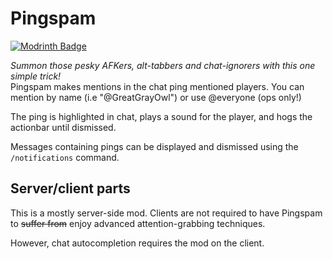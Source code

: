 # Pingspam
[![Modrinth Badge](https://waffle.coffee/modrinth/pingspam/downloads)](https://modrinth.com/mod/pingspam)

*Summon those pesky AFKers, alt-tabbers and chat-ignorers with this one simple trick!*  
Pingspam makes mentions in the chat ping mentioned players. You can mention by name (i.e "@GreatGrayOwl") or use @everyone (ops only!)

The ping is highlighted in chat, plays a sound for the player, and hogs the actionbar until dismissed.

Messages containing pings can be displayed and dismissed using the
`/notifications` command.

## Server/client parts

This is a mostly server-side mod. Clients are not required to have Pingspam to ~~suffer from~~ enjoy advanced attention-grabbing techniques.

However, chat autocompletion requires the mod on the client.